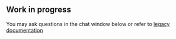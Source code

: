 ## Work in progress
You may ask questions in the chat window below or
refer to [legacy documentation](https://docs.datajoint.org/)
